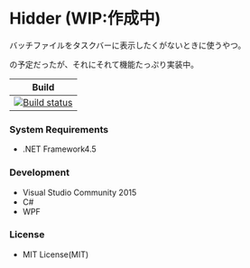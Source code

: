 # Hidder (WIP:作成中)
バッチファイルをタスクバーに表示したくがないときに使うやつ。

の予定だったが、それにそれて機能たっぷり実装中。


|Build|
|---|
|[![Build status](https://ci.appveyor.com/api/projects/status/fxm4u59x525jteow/branch/master?svg=true)](https://ci.appveyor.com/project/YoshinoriN/hidder/branch/master)|

### System Requirements

* .NET Framework4.5

### Development

* Visual Studio Community 2015
* C#
* WPF

### License

* MIT License(MIT) 